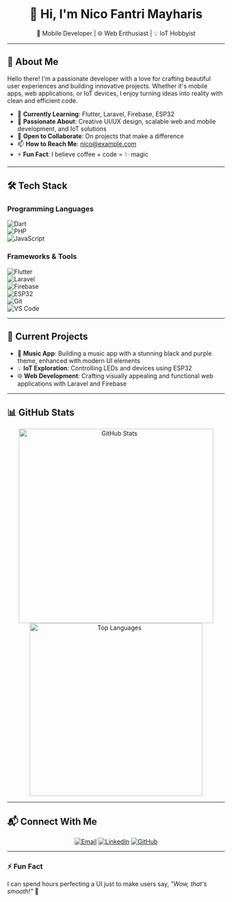 <h1 align="center">👋 Hi, I'm Nico Fantri Mayharis</h1>  
<p align="center">  
🌟 Mobile Developer | 🌐 Web Enthusiast | 💡 IoT Hobbyist  
</p>  

---

## 🚀 About Me  
Hello there! I'm a passionate developer with a love for crafting beautiful user experiences and building innovative projects. Whether it's mobile apps, web applications, or IoT devices, I enjoy turning ideas into reality with clean and efficient code.  

- 🌱 **Currently Learning**: Flutter, Laravel, Firebase, ESP32  
- 👀 **Passionate About**: Creative UI/UX design, scalable web and mobile development, and IoT solutions  
- 💞️ **Open to Collaborate**: On projects that make a difference  
- 📫 **How to Reach Me**: [nico@example.com](mailto:nicofantrimayharis@gmail.com)  
- ⚡ **Fun Fact**: I believe coffee + code = ✨ magic  

---

## 🛠️ Tech Stack  
### Programming Languages  
![Dart](https://img.shields.io/badge/Dart-0175C2?style=for-the-badge&logo=dart&logoColor=white)  
![PHP](https://img.shields.io/badge/PHP-777BB4?style=for-the-badge&logo=php&logoColor=white)  
![JavaScript](https://img.shields.io/badge/JavaScript-F7DF1E?style=for-the-badge&logo=javascript&logoColor=black)  

### Frameworks & Tools  
![Flutter](https://img.shields.io/badge/Flutter-02569B?style=for-the-badge&logo=flutter&logoColor=white)  
![Laravel](https://img.shields.io/badge/Laravel-FF2D20?style=for-the-badge&logo=laravel&logoColor=white)  
![Firebase](https://img.shields.io/badge/Firebase-FFCA28?style=for-the-badge&logo=firebase&logoColor=black)  
![ESP32](https://img.shields.io/badge/ESP32-000000?style=for-the-badge&logo=espressif&logoColor=white)  
![Git](https://img.shields.io/badge/Git-F05032?style=for-the-badge&logo=git&logoColor=white)  
![VS Code](https://img.shields.io/badge/VS_Code-0078D4?style=for-the-badge&logo=visual-studio-code&logoColor=white)  

---

## 🌟 Current Projects  
- 🎵 **Music App**: Building a music app with a stunning black and purple theme, enhanced with modern UI elements  
- 💡 **IoT Exploration**: Controlling LEDs and devices using ESP32  
- 🌐 **Web Development**: Crafting visually appealing and functional web applications with Laravel and Firebase  

---

## 📊 GitHub Stats  
<p align="center">  
<img src="https://github-readme-stats.vercel.app/api?username=NicoFantri&show_icons=true&theme=radical" alt="GitHub Stats" width="450"/>  
<img src="https://github-readme-stats.vercel.app/api/top-langs/?username=NicoFantri&layout=compact&theme=radical" alt="Top Languages" width="400"/>  
</p>  

---

## 📬 Connect With Me  
<p align="center">  
<a href="mailto:nicofantrimayhaaris@gmail.com"><img src="https://img.shields.io/badge/Email-D14836?style=for-the-badge&logo=gmail&logoColor=white" alt="Email"></a>  
<a href="https://www.linkedin.com/in/nicofantrim06/"><img src="https://img.shields.io/badge/LinkedIn-0077B5?style=for-the-badge&logo=linkedin&logoColor=white" alt="LinkedIn"></a>  
<a href="https://github.com/NicoFantri"><img src="https://img.shields.io/badge/GitHub-100000?style=for-the-badge&logo=github&logoColor=white" alt="GitHub"></a>  
</p>  

---

### ⚡ Fun Fact  
I can spend hours perfecting a UI just to make users say, *"Wow, that's smooth!"* 🚀  
